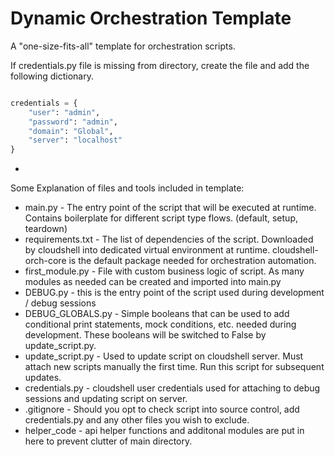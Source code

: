 # Dynamic Orchestration Template

A "one-size-fits-all" template for orchestration scripts.

If credentials.py file is missing from directory, create the file and add the following dictionary.

```python

credentials = {
    "user": "admin",
    "password": "admin",
    "domain": "Global",
    "server": "localhost"
}

```

- 

Some Explanation of files and tools included in template:
- main.py - The entry point of the script that will be executed at runtime. Contains boilerplate for different script type flows. (default, setup, teardown)
- requirements.txt - The list of dependencies of the script. Downloaded by cloudshell into dedicated virtual environment at runtime.
                     cloudshell-orch-core is the default package needed for orchestration automation. 
- first_module.py - File with custom business logic of script. As many modules as needed can be created and imported into main.py
- DEBUG.py - this is the entry point of the script used during development / debug sessions
- DEBUG_GLOBALS.py - Simple booleans that can be used to add conditional print statements, mock conditions, etc. needed during development.
                     These booleans will be switched to False by update_script.py. 
- update_script.py - Used to update script on cloudshell server. Must attach new scripts manually the first time. 
                     Run this script for subsequent updates.
- credentials.py - cloudshell user credentials used for attaching to debug sessions and updating script on server.
- .gitignore - Should you opt to check script into source control, add credentials.py and any other files you wish to exclude.
- helper_code - api helper functions and additonal modules are put in here to prevent clutter of main directory.                        
                   



